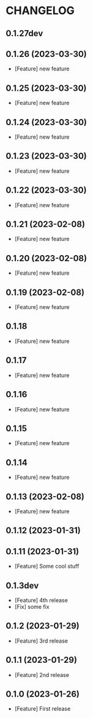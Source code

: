 # CHANGELOG

## 0.1.27dev

## 0.1.26 (2023-03-30)

- [Feature] new feature

## 0.1.25 (2023-03-30)

- [Feature] new feature

## 0.1.24 (2023-03-30)

- [Feature] new feature

## 0.1.23 (2023-03-30)

- [Feature] new feature

## 0.1.22 (2023-03-30)

- [Feature] new feature

## 0.1.21 (2023-02-08)

- [Feature] new feature

## 0.1.20 (2023-02-08)

- [Feature] new feature

## 0.1.19 (2023-02-08)

- [Feature] new feature

## 0.1.18

- [Feature] new feature

## 0.1.17

- [Feature] new feature

## 0.1.16

- [Feature] new feature

## 0.1.15

- [Feature] new feature

## 0.1.14

- [Feature] new feature

## 0.1.13 (2023-02-08)

- [Feature] new feature

## 0.1.12 (2023-01-31)

## 0.1.11 (2023-01-31)

- [Feature] Some cool stuff

## 0.1.3dev

- [Feature] 4th release
- [Fix] some fix

## 0.1.2 (2023-01-29)

- [Feature] 3rd release

## 0.1.1 (2023-01-29)

- [Feature] 2nd release

## 0.1.0 (2023-01-26)

- [Feature] First release
